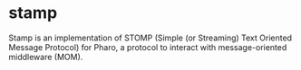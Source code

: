 # stamp
Stamp is an implementation of STOMP (Simple (or Streaming) Text Oriented Message Protocol) for Pharo, a protocol to interact with message-oriented middleware (MOM).
